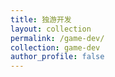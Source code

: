```yaml
---
title: 独游开发
layout: collection
permalink: /game-dev/
collection: game-dev
author_profile: false
---
```

